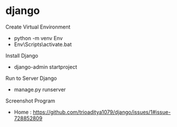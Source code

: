 # django
Create Virtual Environment
- python -m venv Env
- Env\Scripts\activate.bat

Install Django
- django-admin startproject <nameproject>

Run to Server Django
- manage.py runserver

Screenshot Program
- Home : https://github.com/trioaditya1079/django/issues/1#issue-728852809
